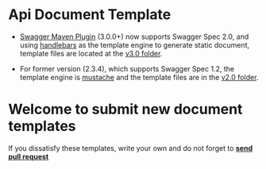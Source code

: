 Api Document Template
================
- [Swagger Maven Plugin](https://github.com/kongchen/swagger-maven-plugin) (3.0.0+) 
now supports Swagger Spec 2.0, and using [handlebars](http://handlebarsjs.com/) 
as the template engine to generate static document, 
template files are located at the [v3.0 folder](https://github.com/kongchen/api-doc-template/tree/).

- For former version (2.3.4), which supports Swagger Spec 1.2, the template engine 
is [mustache](https://mustache.github.io/) and the template files are in 
the [v2.0 folder](https://github.com/kongchen/api-doc-template/tree/).

# **Welcome to submit new document templates**

If you dissatisfy these templates, write your own and do not forget 
to [**send pull request**](https://github.com/kongchen/api-doc-template/pulls)


